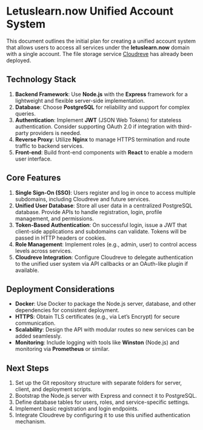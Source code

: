 # Letuslearn.now Unified Account System

This document outlines the initial plan for creating a unified account system that allows users to access all services under the **letuslearn.now** domain with a single account. The file storage service [Cloudreve](https://cloud.letuslearn.now) has already been deployed.

## Technology Stack

1. **Backend Framework**: Use **Node.js** with the **Express** framework for a lightweight and flexible server-side implementation.
2. **Database**: Choose **PostgreSQL** for reliability and support for complex queries.
3. **Authentication**: Implement **JWT** (JSON Web Tokens) for stateless authentication. Consider supporting OAuth 2.0 if integration with third-party providers is needed.
4. **Reverse Proxy**: Utilize **Nginx** to manage HTTPS termination and route traffic to backend services.
5. **Front-end**: Build front-end components with **React** to enable a modern user interface.

## Core Features

1. **Single Sign-On (SSO)**: Users register and log in once to access multiple subdomains, including Cloudreve and future services.
2. **Unified User Database**: Store all user data in a centralized PostgreSQL database. Provide APIs to handle registration, login, profile management, and permissions.
3. **Token-Based Authentication**: On successful login, issue a JWT that client-side applications and subdomains can validate. Tokens will be passed in HTTP headers or cookies.
4. **Role Management**: Implement roles (e.g., admin, user) to control access levels across services.
5. **Cloudreve Integration**: Configure Cloudreve to delegate authentication to the unified user system via API callbacks or an OAuth-like plugin if available.

## Deployment Considerations

- **Docker**: Use Docker to package the Node.js server, database, and other dependencies for consistent deployment.
- **HTTPS**: Obtain TLS certificates (e.g., via Let’s Encrypt) for secure communication.
- **Scalability**: Design the API with modular routes so new services can be added seamlessly.
- **Monitoring**: Include logging with tools like **Winston** (Node.js) and monitoring via **Prometheus** or similar.

## Next Steps

1. Set up the Git repository structure with separate folders for server, client, and deployment scripts.
2. Bootstrap the Node.js server with Express and connect it to PostgreSQL.
3. Define database tables for users, roles, and service-specific settings.
4. Implement basic registration and login endpoints.
5. Integrate Cloudreve by configuring it to use this unified authentication mechanism.

